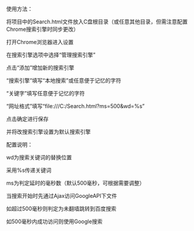 使用方法：

将项目中的Search.html文件放入C盘根目录（或任意其他目录，但需注意配置Chrome搜索引擎时同步更改）

打开Chrome浏览器进入设置

在搜索引擎选项中选择“管理搜索引擎”

点击“添加”增加新的搜索引擎

“搜索引擎”填写“本地搜索”或任意便于记忆的字符

“关键字”填写任意便于记忆的字符

“网址格式”填写“file:///C:/Search.html?ms=500&wd=%s”

点击确定进行保存

并将改搜索引擎设置为默认搜索引擎



配置说明：

wd为搜索关键词的替换位置

采用%s传递关键词

ms为判定延时的毫秒数（默认500毫秒，可根据需要调整）

当搜索开始时先通过Ajax访问GoogleAPI下文件

如超过500毫秒则判定为未翻墙跳转到百度搜索

如500毫秒内成功访问则使用Google搜索


